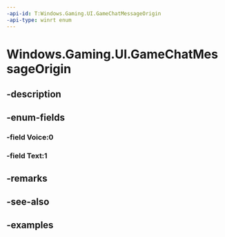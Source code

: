 ```yaml
---
-api-id: T:Windows.Gaming.UI.GameChatMessageOrigin
-api-type: winrt enum
---
```


<!-- Enumeration syntax.
public enum GameChatMessageOrigin : int 
-->

# Windows.Gaming.UI.GameChatMessageOrigin

## -description

## -enum-fields
### -field Voice:0

### -field Text:1

## -remarks

## -see-also

## -examples

